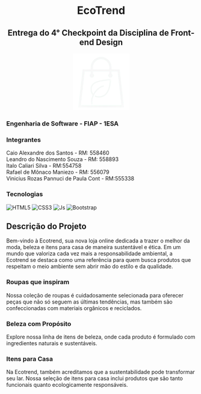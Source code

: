 <h1 align="center">EcoTrend</h1>

<h2 align="center">Entrega do 4° Checkpoint da Disciplina de Front-end Design</h2>

<div align="center">
  <img src="images/logo_b.png" style="height: 150px">
</div>

### Engenharia de Software - FIAP - 1ESA
### Integrantes
Caio Alexandre dos Santos - RM: 558460<br>
Leandro do Nascimento Souza - RM: 558893<br>
Italo Caliari Silva - RM:554758<br>
Rafael de Mônaco Maniezo - RM: 556079<br>
Vinicius Rozas Pannuci de Paula Cont - RM:555338

### Tecnologias
![HTML5](https://img.shields.io/badge/HTML5-E34F26?style=for-the-badge&logo=html5&logoColor=white)
![CSS3](https://img.shields.io/badge/CSS3-1572B6?style=for-the-badge&logo=css3&logoColor=white)
![Js](https://img.shields.io/badge/JavaScript-F7DF1E?style=for-the-badge&logo=javascript&logoColor=black)
![Bootstrap](https://img.shields.io/badge/Bootstrap-563D7C?style=for-the-badge&logo=bootstrap&logoColor=white)

## Descrição do Projeto
Bem-vindo à Ecotrend, sua nova loja online dedicada a trazer o melhor da moda, beleza e itens para casa de maneira sustentável e ética. Em um mundo que valoriza cada vez mais a responsabilidade ambiental, a Ecotrend se destaca como uma referência para quem busca produtos que respeitam o meio ambiente sem abrir mão do estilo e da qualidade.

### Roupas que inspiram
Nossa coleção de roupas é cuidadosamente selecionada para oferecer peças que não só seguem as últimas tendências, mas também são confeccionadas com materiais orgânicos e reciclados.

### Beleza com Propósito
Explore nossa linha de itens de beleza, onde cada produto é formulado com ingredientes naturais e sustentáveis.

### Itens para Casa
Na Ecotrend, também acreditamos que a sustentabilidade pode transformar seu lar. Nossa seleção de itens para casa inclui produtos que são tanto funcionais quanto ecologicamente responsáveis.
